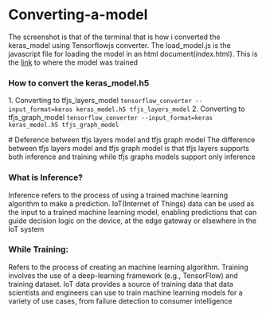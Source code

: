 # Converting-a-model
The screenshot is that of the terminal that is how i converted the keras_model using Tensorflowjs converter.
The load_model.js is the javascript file for loading the model in an html document(index.html). This is the 
[link](https://github.com/Mbah-Javis/Fashion-mnist-with-Keras/blob/master/Fashion%20Mnist%20with%20keras%20.ipynb) to where the model was trained
<p>
<h3><strong>How to convert the keras_model.h5</strong></h3>
  <monospace></monospace>
1. Converting to tfjs_layers_model
  <monospace></monospace>
<code>tensorflow_converter --input_format=keras keras_medel.h5 tfjs_layers_model</code>
2. Converting to tfjs_graph_model
  <monospace></monospace>
<code>tensorflow_converter --input_format=keras keras_medel.h5 tfjs_graph_model</code>
</p>
# Deference between tfjs layers model and tfjs graph model
The difference between tfjs layers model and tfjs graph model is that tfjs layers supports both inference and training while tfjs graphs models support only inference

<h3>What is <strong>Inference</strong>?</h3>
<p>Inference refers to the process of using a trained machine learning algorithm to make a prediction. IoT(Internet of Things) data can be used as the input to a trained machine learning  model, enabling predictions that can guide decision logic on the device, at the edge gateway or elsewhere in the IoT system</p>

<h3>While <strong>Training</strong>:</h3>
<p>Refers to the process of creating an machine learning algorithm. Training involves the use of a deep-learning framework (e.g., TensorFlow) and training dataset. IoT data provides a source of training data that data scientists and engineers can use to train machine learning models for a variety of use cases, from failure detection to consumer intelligence</p>
